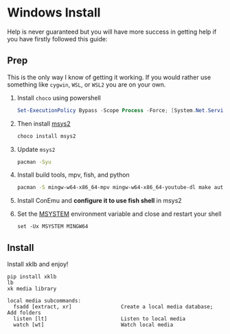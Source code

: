 # Windows Install

Help is never guaranteed but you will have more success in getting help if you have firstly followed this guide:

## Prep

This is the only way I know of getting it working. If you would rather use something like `cygwin`, `WSL`, or `WSL2` you are on your own.

1. Install `choco` using powershell

    ```powershell
    Set-ExecutionPolicy Bypass -Scope Process -Force; [System.Net.ServicePointManager]::SecurityProtocol = [System.Net.ServicePointManager]::SecurityProtocol -bor 3072; iex ((New-Object System.Net.WebClient).DownloadString('https://community.chocolatey.org/install.ps1'))
    ```

2. Then install [msys2](https://www.msys2.org/)

    ```powershell
    choco install msys2
    ```

3. Update `msys2`

    ```bash
    pacman -Syu
    ```

4. Install build tools, mpv, fish, and python

    ```bash
    pacman -S mingw-w64-x86_64-mpv mingw-w64-x86_64-youtube-dl make automake python-pip python-wheel fish
    ```

5. Install ConEmu and **configure it to use fish shell** in msys2

6. Set the [MSYSTEM](https://www.msys2.org/docs/environments/) environment variable and close and restart your shell

    ```fish
    set -Ux MSYSTEM MINGW64
    ```

## Install

Install xklb and enjoy!

```fish
pip install xklb
lb
xk media library

local media subcommands:
  fsadd [extract, xr]                Create a local media database; Add folders
  listen [lt]                        Listen to local media
  watch [wt]                         Watch local media
```
